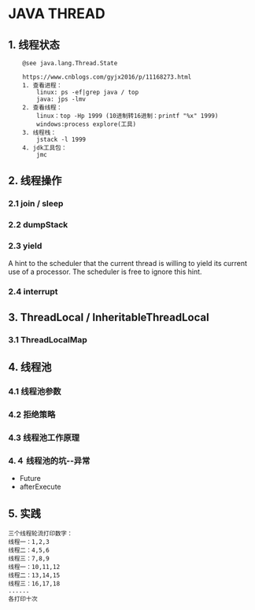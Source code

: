 # JAVA THREAD
## 1. 线程状态
```text
    @see java.lang.Thread.State
```
```text
    https://www.cnblogs.com/gyjx2016/p/11168273.html
    1. 查看进程：
        linux: ps -ef|grep java / top
        java: jps -lmv
    2. 查看线程：
        linux：top -Hp 1999 (10进制转16进制：printf "%x" 1999)
        windows:process explore(工具)
    3. 线程栈：
        jstack -l 1999
    4. jdk工具包：
        jmc
```

## 2. 线程操作
### 2.1 join / sleep
### 2.2 dumpStack
### 2.3 yield
A hint to the scheduler that the current thread is willing to yield its current use of a processor. The scheduler is free to ignore this hint.
### 2.4 interrupt

## 3. ThreadLocal / InheritableThreadLocal
### 3.1 ThreadLocalMap

## 4. 线程池
### 4.1 线程池参数
### 4.2 拒绝策略
### 4.3 线程池工作原理
### 4.４ 线程池的坑--异常
+ Future
+ afterExecute

## 5. 实践
```text
三个线程轮流打印数字：
线程一：1,2,3
线程二：4,5,6
线程三：7,8,9
线程一：10,11,12
线程二：13,14,15
线程三：16,17,18
......
各打印十次
```
